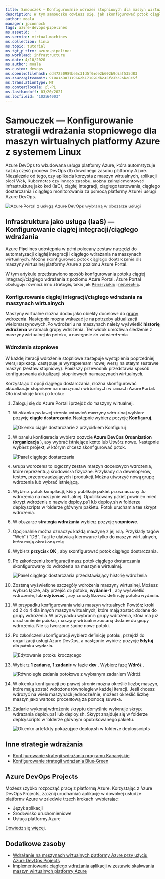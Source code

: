 ```yaml
---
title: Samouczek — Konfigurowanie wdrożeń stopniowych dla maszyn wirtualnych platformy Azure z systemem Linux
description: W tym samouczku dowiesz się, jak skonfigurować potok ciągłego wdrażania (CD). Ten potok stopniowo aktualizuje grupę maszyn wirtualnych platformy Azure z systemem Linux przy użyciu strategii wdrażania stopniowego.
author: moala
manager: jpconnock
tags: azure-devops-pipelines
ms.assetid: ''
ms.service: virtual-machines
ms.collection: linux
ms.topic: tutorial
ms.tgt_pltfrm: azure-pipelines
ms.workload: infrastructure
ms.date: 4/10/2020
ms.author: moala
ms.custom: devops
ms.openlocfilehash: dd47250989be5c31d5f0ade2b602b9d6af535d83
ms.sourcegitcommit: 910a1a38711966cb171050db245fc3b22abc8c5f
ms.translationtype: MT
ms.contentlocale: pl-PL
ms.lasthandoff: 03/20/2021
ms.locfileid: "102564003"
---
```

# <a name="tutorial---configure-the-rolling-deployment-strategy-for-azure-linux-virtual-machines"></a>Samouczek — Konfigurowanie strategii wdrażania stopniowego dla maszyn wirtualnych platformy Azure z systemem Linux

Azure DevOps to wbudowana usługa platformy Azure, która automatyzuje każdą część procesu DevOps dla dowolnego zasobu platformy Azure. Niezależnie od tego, czy aplikacja korzysta z maszyn wirtualnych, aplikacji sieci Web, Kubernetes czy innego zasobu, można zaimplementować infrastrukturę jako kod (IaC), ciągłej integracji, ciągłego testowania, ciągłego dostarczania i ciągłego monitorowania za pomocą platformy Azure i usługi Azure DevOps.

![Azure Portal z usługą Azure DevOps wybraną w obszarze usługi](media/tutorial-devops-azure-pipelines-classic/azdevops-view.png)

## <a name="infrastructure-as-a-service-iaas---configure-cicd"></a>Infrastruktura jako usługa (IaaS) — Konfigurowanie ciągłej integracji/ciągłego wdrażania

Azure Pipelines udostępnia w pełni polecany zestaw narzędzi do automatyzacji ciągłej integracji i ciągłego wdrażania na maszynach wirtualnych. Można skonfigurować potok ciągłego dostarczania dla maszyny wirtualnej platformy Azure z poziomu Azure Portal.

W tym artykule przedstawiono sposób konfigurowania potoku ciągłej integracji/ciągłego wdrażania z poziomu Azure Portal. Azure Portal obsługuje również inne strategie, takie jak [Kanaryjskie](./tutorial-azure-devops-canary-strategy.md) i [niebieskie](./tutorial-azure-devops-blue-green-strategy.md).

### <a name="configure-cicd-on-virtual-machines"></a>Konfigurowanie ciągłej integracji/ciągłego wdrażania na maszynach wirtualnych

Maszyny wirtualne można dodać jako obiekty docelowe do [grupy wdrożenia](/azure/devops/pipelines/release/deployment-groups). Następnie można wskazać je na potrzeby aktualizacji wielomaszynowych. Po wdrożeniu na maszynach należy wyświetlić **historię wdrożenia** w ramach grupy wdrożenia. Ten widok umożliwia śledzenie z maszyny wirtualnej do potoku, a następnie do zatwierdzenia.

### <a name="rolling-deployments"></a>Wdrożenia stopniowe

W każdej iteracji wdrożenie stopniowe zastępuje wystąpienia poprzedniej wersji aplikacji. Zastępuje je wystąpieniami nowej wersji na stałym zestawie maszyn (zestaw stopniowy). Poniższy przewodnik przedstawia sposób konfigurowania aktualizacji stopniowych na maszynach wirtualnych.

Korzystając z opcji ciągłego dostarczania, można skonfigurować aktualizacje stopniowe na maszynach wirtualnych w ramach Azure Portal. Oto instrukcje krok po kroku:

1. Zaloguj się do Azure Portal i przejdź do maszyny wirtualnej.
1. W okienku po lewej stronie ustawień maszyny wirtualnej wybierz pozycję **ciągłe dostarczanie**. Następnie wybierz pozycję **Konfiguruj**.

   ![Okienko ciągłe dostarczanie z przyciskiem Konfiguruj](media/tutorial-devops-azure-pipelines-classic/azure-devops-configure.png)

1. W panelu konfiguracja wybierz pozycję **Azure DevOps Organization (organizacja** ), aby wybrać istniejące konto lub Utwórz nowe. Następnie wybierz projekt, w którym chcesz skonfigurować potok.  

   ![Panel ciągłego dostarczania](media/tutorial-devops-azure-pipelines-classic/azure-devops-rolling.png)

1. Grupa wdrożenia to logiczny zestaw maszyn docelowych wdrożenia, które reprezentują środowiska fizyczne. Przykłady dla deweloperów, testów, przeprowadzających i produkcji. Można utworzyć nową grupę wdrożenia lub wybrać istniejącą.
1. Wybierz potok kompilacji, który publikuje pakiet przeznaczony do wdrożenia na maszynie wirtualnej. Opublikowany pakiet powinien mieć skrypt wdrożenia o nazwie deploy.ps1 lub deploy.sh w folderze deployscripts w folderze głównym pakietu. Potok uruchamia ten skrypt wdrożenia.
1. W obszarze **strategia wdrażania** wybierz pozycję **stopniowe**.
1. Opcjonalnie można oznaczyć każdą maszynę z jej rolą. Przykłady tagów "Web" i "DB". Tagi te ułatwiają kierowanie tylko do maszyn wirtualnych, które mają określoną rolę.
1. Wybierz **przycisk OK** , aby skonfigurować potok ciągłego dostarczania.
1. Po zakończeniu konfiguracji masz potok ciągłego dostarczania skonfigurowany do wdrożenia na maszynie wirtualnej.  

   ![Panel ciągłego dostarczania przedstawiający historię wdrożenia](media/tutorial-devops-azure-pipelines-classic/azure-devops-deployment-history.png)

1. Zostaną wyświetlone szczegóły wdrożenia maszyny wirtualnej. Możesz wybrać łącze, aby przejść do potoku, **wydanie-1** , aby wyświetlić wdrożenie, lub **edytować** , aby zmodyfikować definicję potoku wydania.

1. W przypadku konfigurowania wielu maszyn wirtualnych Powtórz kroki od 2 do 4 dla innych maszyn wirtualnych, które mają zostać dodane do grupy wdrożenia. W przypadku wybrania grupy wdrożenia, która ma już uruchomienie potoku, maszyny wirtualne zostaną dodane do grupy wdrożenia. Nie są tworzone żadne nowe potoki.
1. Po zakończeniu konfiguracji wybierz definicję potoku, przejdź do organizacji usługi Azure DevOps, a następnie wybierz pozycję **Edytuj** dla potoku wydania.

   ![Edytowanie potoku kroczącego](media/tutorial-devops-azure-pipelines-classic/azure-devops-rolling-pipeline.png)

1. Wybierz **1 zadanie, 1 zadanie** w fazie **dev** . Wybierz fazę **Wdróż** .

   ![Równoległe zadania potokowe z wybranym zadaniem Wdróż](media/tutorial-devops-azure-pipelines-classic/azure-devops-rolling-pipeline-tasks.png)

1. W okienku konfiguracji po prawej stronie można określić liczbę maszyn, które mają zostać wdrożone równolegle w każdej iteracji. Jeśli chcesz wdrożyć na wielu maszynach jednocześnie, możesz określić liczbę maszyn jako wartość procentową za pomocą suwaka.  

1. Zadanie wykonaj wdrożenie skryptu domyślnie wykonuje skrypt wdrażania deploy.ps1 lub deploy.sh. Skrypt znajduje się w folderze deployscripts w folderze głównym opublikowanego pakietu.

   ![Okienko artefakty pokazujące deploy.sh w folderze deployscripts](media/tutorial-deployment-strategy/package.png)

## <a name="other-deployment-strategies"></a>Inne strategie wdrażania

- [Konfigurowanie strategii wdrażania programu Kanaryjskie](./tutorial-azure-devops-canary-strategy.md)
- [Konfigurowanie strategii wdrażania Blue-Green](./tutorial-azure-devops-blue-green-strategy.md)

## <a name="azure-devops-projects"></a>Azure DevOps Projects

Możesz szybko rozpocząć pracę z platformą Azure. Korzystając z Azure DevOps Projects, zacznij uruchamiać aplikację w dowolnej usłudze platformy Azure w zaledwie trzech krokach, wybierając:

- Język aplikacji
- Środowisko uruchomieniowe
- Usługa platformy Azure
 
[Dowiedz się więcej](https://azure.microsoft.com/features/devops-projects/).
 
## <a name="additional-resources"></a>Dodatkowe zasoby

- [Wdrażanie na maszynach wirtualnych platformy Azure przy użyciu Azure DevOps Projects](../../devops-project/azure-devops-project-vms.md)
- [Implementowanie ciągłego wdrażania aplikacji w zestawie skalowania maszyn wirtualnych platformy Azure](/azure/devops/pipelines/apps/cd/azure/deploy-azure-scaleset)